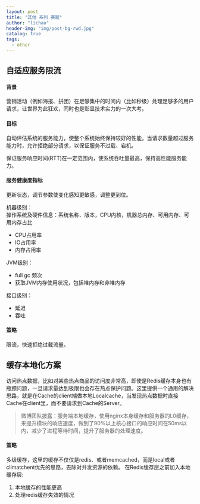 ```yaml
---
layout: post
title: "其他 系列 赛题"
author: "lichao"
header-img: "img/post-bg-rwd.jpg"
catalog: true
tags:
  - other
---
```

## 自适应服务限流
#### 背景
营销活动（例如海报、拼团）在足够集中的时间内（比如秒级）处理足够多的用户请求，让世界为此狂欢，同时也是彰显技术实力的一次大考。
#### 目标
自动评估系统的服务能力，使整个系统始终保持较好的性能，当请求数量超过服务能力时，允许拒绝部分请求，以保证服务不过载、宕机。

保证服务响应时间(RTT)在一定范围内，使系统吞吐量最高，保持高性能服务能力。

#### 服务健康度指标
更新状态，调节参数使变化感知更敏感，调整更到位。

机器级别：     
操作系统及硬件信息：系统名称、版本，CPU内核，机器总内存、可用内存、可用内存占比
* CPU占用率
* IO占用率
* 内存占用率

JVM级别：     
* full gc 频次
* 获取JVM内存使用状况，包括堆内存和非堆内存

接口级别：     
* 延迟
* 吞吐

#### 策略
限流，快速拒绝过载流量。

## 缓存本地化方案     
访问热点数据，比如对某些热点商品的访问度非常高，即使是Redis缓存本身也有瓶颈问题，一旦请求量达到极限也会存在热点保护问题。这里提供一个通用的解决思路，就是在Cache的client端做本地Localcache，当发现热点数据时直接Cache在client里，而不要请求到Cache的Server。

> 微博团队披露：服务端本地缓存，使用nginx本身缓存和服务器的L0缓存，来提升模块的响应速度，做到了90%以上核心接口的响应时间在50ms以内，减少了进程等待时间，提升了服务器的处理速度。

#### 策略    
多级缓存，这里的缓存不仅仅是redis、或者memcached，而是local或者climatchent优先的思路，去除对并发资源的依赖。
在Redis缓存层之前加入本地缓存层:
1. 本地缓存的性能更高
2. 处理redis缓存失效的情况